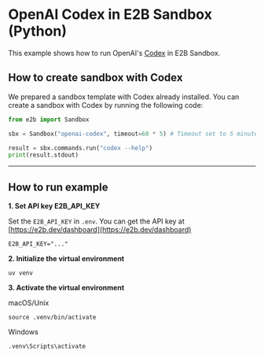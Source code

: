 # OpenAI Codex in E2B Sandbox (Python)

This example shows how to run OpenAI's [Codex](https://github.com/openai/codex) in E2B Sandbox.

## How to create sandbox with Codex
We prepared a sandbox template with Codex already installed. You can create a sandbox with Codex by running the following code:

```python
from e2b import Sandbox

sbx = Sandbox("openai-codex", timeout=60 * 5) # Timeout set to 5 minutes, you can customize it as needed.

result = sbx.commands.run("codex --help")
print(result.stdout)
```

---

## How to run example

**1. Set API key E2B_API_KEY**

Set the `E2B_API_KEY`  in `.env`. You can get the API key at [https://e2b.dev/dashboard](https://e2b.dev/dashboard)
```
E2B_API_KEY="..."
```


**2. Initialize the virtual environment**

```
uv venv
```

**3. Activate the virtual environment**

macOS/Unix

```
source .venv/bin/activate
```

Windows

```
.venv\Scripts\activate
```




